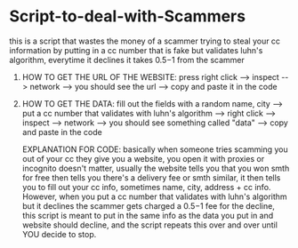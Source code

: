 # Script-to-deal-with-Scammers
this is a script that wastes the money of a scammer trying to steal your cc information by putting in a cc number that is fake but validates luhn's algorithm, everytime it declines it takes $0.5-$1 from the scammer


1. HOW TO GET THE URL OF THE WEBSITE: press right click --> inspect --> network --> you should see the url --> copy and paste it in the code

2. HOW TO GET THE DATA: fill out the fields with a random name, city --> put a cc number that validates with luhn's algorithm --> right click --> inspect --> network --> you should see something called "data" --> copy and paste in the code

   EXPLANATION FOR CODE:
   basically when someone tries scamming you out of your cc they give you a website, you open it with proxies or incognito doesn't matter, usually the website tells you that you won smth for free then tells you there's a delivery fee or smth similar, it then tells you to fill out your cc info, sometimes name, city, address + cc info. However, when you put a cc number that validates with luhn's algorithm but it declines the scammer gets charged a $0.5-$1 fee for the decline, this script is meant to put in the same info as the data you put in and website should decline, and the script repeats this over and over until YOU decide to stop.

